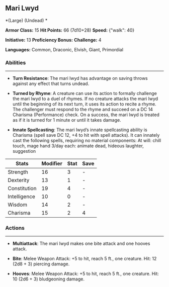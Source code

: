 ## Mari Lwyd
*(Large) (Undead) *

**Armor Class:** 15
**Hit Points:** 66 (7d10+28)
**Speed:** {"walk": 40}

**Initiative:** 13
**Proficiency Bonus:**
**Challenge:** 4

**Languages:** Common, Draconic, Elvish, Giant, Primordial

### Abilities
 --- 
- **Turn Resistance**: The mari lwyd has advantage on saving throws against any effect that turns undead.

- **Turned by Rhyme**: A creature can use its action to formally challenge the mari lwyd to a duel of rhymes. If no creature attacks the mari lwyd until the beginning of its next turn, it uses its action to recite a rhyme. The challenger must respond to the rhyme and succeed on a DC 14 Charisma (Performance) check. On a success, the mari lwyd is treated as if it is turned for 1 minute or until it takes damage.

- **Innate Spellcasting**: The mari lwyd’s innate spellcasting ability is Charisma (spell save DC 12, +4 to hit with spell attacks). It can innately cast the following spells, requiring no material components:
At will: chill touch, mage hand
3/day each: animate dead, hideous laughter, suggestion



| Stats | Modifier | Stat | Save
| ---- | ---- | ---- | ---- |
| Strength | 16 | 3 | - |
| Dexterity | 13 | 1 | - |
| Constitution | 19 | 4 | - |
| Intelligence | 10 | 0 | - |
| Wisdom | 14 | 2 | - |
| Charisma | 15 | 2 | 4 |

### Actions
 --- 
- **Multiattack**: The mari lwyd makes one bite attack and one hooves attack.

- **Bite**: Melee Weapon Attack: +5 to hit, reach 5 ft., one creature. Hit: 12 (2d8 + 3) piercing damage.

- **Hooves**: Melee Weapon Attack: +5 to hit, reach 5 ft., one creature. Hit: 10 (2d6 + 3) bludgeoning damage.

